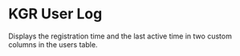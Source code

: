 # KGR User Log

Displays the registration time and the last active time in two custom columns in the users table.
